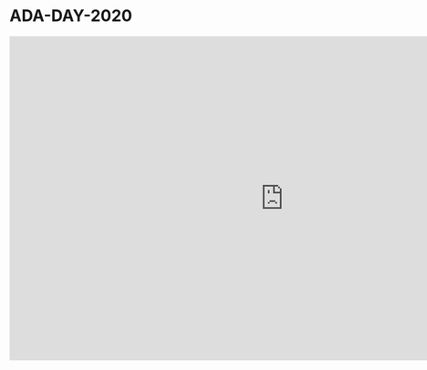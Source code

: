 # ADA-DAY-2020
<iframe src="https://docs.google.com/presentation/d/e/2PACX-1vS1b_O5P5NUzS8pEmVxo2SmxoT0M6zHSrTFft6eApb2S-UiwDOLqWRldnq118KRnwJl0yxXCCgxBeRN/embed?start=true&loop=true&delayms=3000" frameborder="0" width="960" height="569" allowfullscreen="true" mozallowfullscreen="true" webkitallowfullscreen="true"></iframe>
